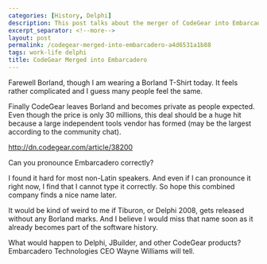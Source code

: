 ```yaml
---
categories: [History, Delphi]
description: This post talks about the merger of CodeGear into Embarcadero.
excerpt_separator: <!--more-->
layout: post
permalink: /codegear-merged-into-embarcadero-a4d6531a1b88
tags: work-life delphi
title: CodeGear Merged into Embarcadero
---
```

Farewell Borland, though I am wearing a Borland T-Shirt today. It feels rather complicated and I guess many people feel the same.

Finally CodeGear leaves Borland and becomes private as people expected. Even though the price is only 30 millions, this deal should be a huge hit because a large independent tools vendor has formed (may be the largest according to the community chat).

http://dn.codegear.com/article/38200

Can you pronounce Embarcadero correctly?

I found it hard for most non-Latin speakers. And even if I can pronounce it right now, I find that I cannot type it correctly. So hope this combined company finds a nice name later.

It would be kind of weird to me if Tiburon, or Delphi 2008, gets released without any Borland marks. And I believe I would miss that name soon as it already becomes part of the software history.

What would happen to Delphi, JBuilder, and other CodeGear products? Embarcadero Technologies CEO Wayne Williams will tell.
<!--more-->

